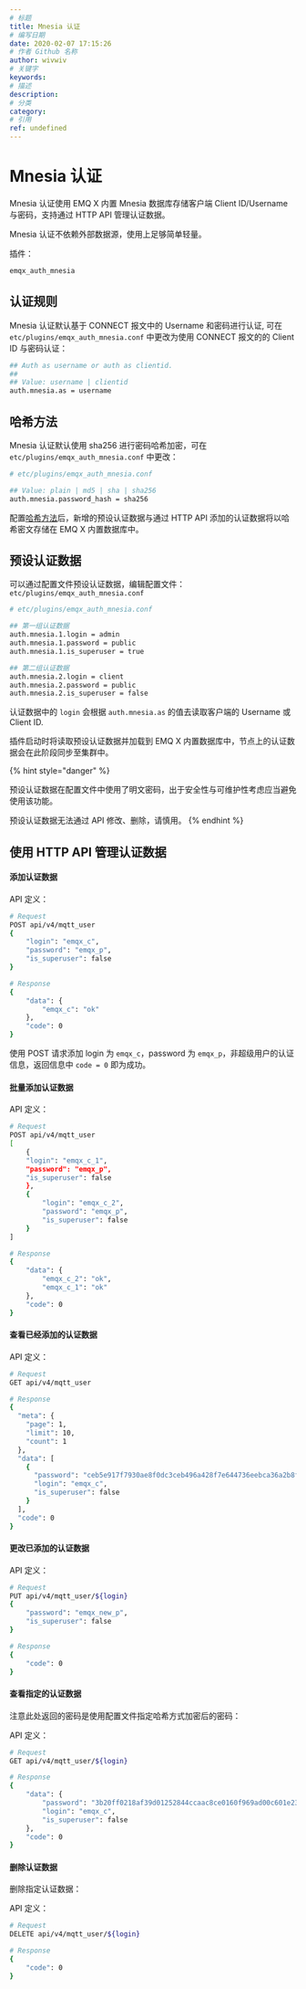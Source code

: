 ```yaml
---
# 标题
title: Mnesia 认证
# 编写日期
date: 2020-02-07 17:15:26
# 作者 Github 名称
author: wivwiv
# 关键字
keywords:
# 描述
description:
# 分类
category: 
# 引用
ref: undefined
---
```


# Mnesia 认证

Mnesia 认证使用 EMQ X 内置 Mnesia 数据库存储客户端 Client ID/Username 与密码，支持通过 HTTP API 管理认证数据。

Mnesia 认证不依赖外部数据源，使用上足够简单轻量。

插件：

```bash
emqx_auth_mnesia
```

## 认证规则

Mnesia 认证默认基于 CONNECT 报文中的 Username 和密码进行认证, 可在 `etc/plugins/emqx_auth_mnesia.conf` 中更改为使用 CONNECT 报文的的 Client ID 与密码认证：

```bash
## Auth as username or auth as clientid.
##
## Value: username | clientid
auth.mnesia.as = username
```

## 哈希方法

Mnesia 认证默认使用 sha256 进行密码哈希加密，可在 `etc/plugins/emqx_auth_mnesia.conf` 中更改：

```bash
# etc/plugins/emqx_auth_mnesia.conf

## Value: plain | md5 | sha | sha256 
auth.mnesia.password_hash = sha256
```

配置[哈希方法](./auth.md#加盐规则与哈希方法)后，新增的预设认证数据与通过 HTTP API 添加的认证数据将以哈希密文存储在 EMQ X 内置数据库中。

## 预设认证数据

可以通过配置文件预设认证数据，编辑配置文件：`etc/plugins/emqx_auth_mnesia.conf`

```bash
# etc/plugins/emqx_auth_mnesia.conf

## 第一组认证数据
auth.mnesia.1.login = admin
auth.mnesia.1.password = public
auth.mnesia.1.is_superuser = true

## 第二组认证数据
auth.mnesia.2.login = client
auth.mnesia.2.password = public
auth.mnesia.2.is_superuser = false
```

认证数据中的 `login` 会根据 `auth.mnesia.as` 的值去读取客户端的 Username 或 Client ID.

插件启动时将读取预设认证数据并加载到 EMQ X 内置数据库中，节点上的认证数据会在此阶段同步至集群中。

<!-- TODO 补充加载规则 -->

{% hint style="danger" %} 

预设认证数据在配置文件中使用了明文密码，出于安全性与可维护性考虑应当避免使用该功能。

预设认证数据无法通过 API 修改、删除，请慎用。
{% endhint %}

## 使用 HTTP API 管理认证数据

#### 添加认证数据

API 定义：

```bash
# Request
POST api/v4/mqtt_user
{
    "login": "emqx_c",
    "password": "emqx_p",
    "is_superuser": false
}

# Response
{
    "data": {
        "emqx_c": "ok"
    },
    "code": 0
}
```

使用 POST 请求添加 login 为 `emqx_c`，password 为 `emqx_p`，非超级用户的认证信息，返回信息中 `code = 0` 即为成功。

#### 批量添加认证数据

API 定义：

```bash
# Request
POST api/v4/mqtt_user
[
    {
    "login": "emqx_c_1",
    "password": "emqx_p",
    "is_superuser": false
    },
    {
        "login": "emqx_c_2",
        "password": "emqx_p",
        "is_superuser": false
    }
]

# Response
{
    "data": {
        "emqx_c_2": "ok",
        "emqx_c_1": "ok"
    },
    "code": 0
}
```

#### 查看已经添加的认证数据

API 定义：

```bash
# Request
GET api/v4/mqtt_user

# Response
{
  "meta": {
    "page": 1,
    "limit": 10,
    "count": 1
  },
  "data": [
    {
      "password": "ceb5e917f7930ae8f0dc3ceb496a428f7e644736eebca36a2b8f6bbac756171a",
      "login": "emqx_c",
      "is_superuser": false
    }
  ],
  "code": 0
}
```

#### 更改已添加的认证数据

API 定义：

```bash
# Request
PUT api/v4/mqtt_user/${login}
{
    "password": "emqx_new_p",
    "is_superuser": false
}

# Response
{
    "code": 0
}
```

#### 查看指定的认证数据

注意此处返回的密码是使用配置文件指定哈希方式加密后的密码：

API 定义：

```bash
# Request
GET api/v4/mqtt_user/${login}

# Response
{
    "data": {
        "password": "3b20ff0218af39d01252844ccaac8ce0160f969ad00c601e23f6e57cd26fad4e",
        "login": "emqx_c",
        "is_superuser": false
    },
    "code": 0
}
```

#### 删除认证数据

删除指定认证数据：

API 定义：

```bash
# Request
DELETE api/v4/mqtt_user/${login}

# Response
{
    "code": 0
}
```
